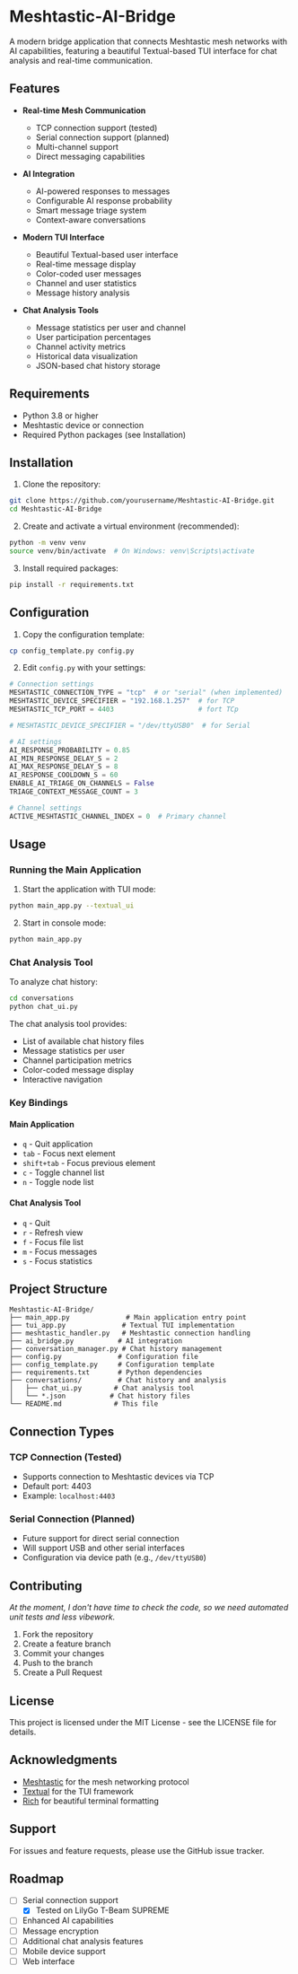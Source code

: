 # Meshtastic-AI-Bridge

A modern bridge application that connects Meshtastic mesh networks with AI capabilities, featuring a beautiful Textual-based TUI interface for chat analysis and real-time communication.

## Features

- **Real-time Mesh Communication**
  - TCP connection support (tested)
  - Serial connection support (planned)
  - Multi-channel support
  - Direct messaging capabilities

- **AI Integration**
  - AI-powered responses to messages
  - Configurable AI response probability
  - Smart message triage system
  - Context-aware conversations

- **Modern TUI Interface**
  - Beautiful Textual-based user interface
  - Real-time message display
  - Color-coded user messages
  - Channel and user statistics
  - Message history analysis

- **Chat Analysis Tools**
  - Message statistics per user and channel
  - User participation percentages
  - Channel activity metrics
  - Historical data visualization
  - JSON-based chat history storage

## Requirements

- Python 3.8 or higher
- Meshtastic device or connection
- Required Python packages (see Installation)

## Installation

1. Clone the repository:
```bash
git clone https://github.com/yourusername/Meshtastic-AI-Bridge.git
cd Meshtastic-AI-Bridge
```

2. Create and activate a virtual environment (recommended):
```bash
python -m venv venv
source venv/bin/activate  # On Windows: venv\Scripts\activate
```

3. Install required packages:
```bash
pip install -r requirements.txt
```

## Configuration

1. Copy the configuration template:
```bash
cp config_template.py config.py
```

2. Edit `config.py` with your settings:
```python
# Connection settings
MESHTASTIC_CONNECTION_TYPE = "tcp"  # or "serial" (when implemented)
MESHTASTIC_DEVICE_SPECIFIER = "192.168.1.257"  # for TCP
MESHTASTIC_TCP_PORT = 4403                     # fort TCp

# MESHTASTIC_DEVICE_SPECIFIER = "/dev/ttyUSB0"  # for Serial

# AI settings
AI_RESPONSE_PROBABILITY = 0.85
AI_MIN_RESPONSE_DELAY_S = 2
AI_MAX_RESPONSE_DELAY_S = 8
AI_RESPONSE_COOLDOWN_S = 60
ENABLE_AI_TRIAGE_ON_CHANNELS = False
TRIAGE_CONTEXT_MESSAGE_COUNT = 3

# Channel settings
ACTIVE_MESHTASTIC_CHANNEL_INDEX = 0  # Primary channel
```

## Usage

### Running the Main Application

1. Start the application with TUI mode:
```bash
python main_app.py --textual_ui
```

2. Start in console mode:
```bash
python main_app.py
```

### Chat Analysis Tool

To analyze chat history:
```bash
cd conversations
python chat_ui.py
```

The chat analysis tool provides:
- List of available chat history files
- Message statistics per user
- Channel participation metrics
- Color-coded message display
- Interactive navigation

### Key Bindings

#### Main Application
- `q` - Quit application
- `tab` - Focus next element
- `shift+tab` - Focus previous element
- `c` - Toggle channel list
- `n` - Toggle node list

#### Chat Analysis Tool
- `q` - Quit
- `r` - Refresh view
- `f` - Focus file list
- `m` - Focus messages
- `s` - Focus statistics

## Project Structure

```
Meshtastic-AI-Bridge/
├── main_app.py              # Main application entry point
├── tui_app.py              # Textual TUI implementation
├── meshtastic_handler.py   # Meshtastic connection handling
├── ai_bridge.py           # AI integration
├── conversation_manager.py # Chat history management
├── config.py              # Configuration file
├── config_template.py     # Configuration template
├── requirements.txt       # Python dependencies
├── conversations/         # Chat history and analysis
│   ├── chat_ui.py        # Chat analysis tool
│   └── *.json           # Chat history files
└── README.md             # This file
```

## Connection Types

### TCP Connection (Tested)
- Supports connection to Meshtastic devices via TCP
- Default port: 4403
- Example: `localhost:4403`

### Serial Connection (Planned)
- Future support for direct serial connection
- Will support USB and other serial interfaces
- Configuration via device path (e.g., `/dev/ttyUSB0`)

## Contributing
_At the moment, I don't have time to check the code, so we need automated unit tests and less vibework._

1. Fork the repository
2. Create a feature branch
3. Commit your changes
4. Push to the branch
5. Create a Pull Request

## License

This project is licensed under the MIT License - see the LICENSE file for details.

## Acknowledgments

- [Meshtastic](https://meshtastic.org/) for the mesh networking protocol
- [Textual](https://github.com/Textualize/textual) for the TUI framework
- [Rich](https://github.com/Textualize/rich) for beautiful terminal formatting

## Support

For issues and feature requests, please use the GitHub issue tracker.

## Roadmap

- [ ] Serial connection support
   - [X] Tested on LilyGo T-Beam SUPREME 
- [ ] Enhanced AI capabilities
- [ ] Message encryption
- [ ] Additional chat analysis features
- [ ] Mobile device support
- [ ] Web interface 